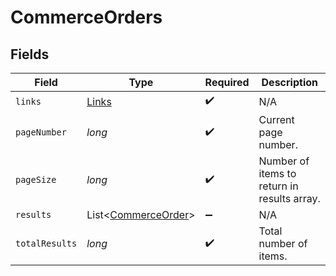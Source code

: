 # CommerceOrders


## Fields

| Field                                                       | Type                                                        | Required                                                    | Description                                                 |
| ----------------------------------------------------------- | ----------------------------------------------------------- | ----------------------------------------------------------- | ----------------------------------------------------------- |
| `links`                                                     | [Links](../../models/shared/Links.md)                       | :heavy_check_mark:                                          | N/A                                                         |
| `pageNumber`                                                | *long*                                                      | :heavy_check_mark:                                          | Current page number.                                        |
| `pageSize`                                                  | *long*                                                      | :heavy_check_mark:                                          | Number of items to return in results array.                 |
| `results`                                                   | List<[CommerceOrder](../../models/shared/CommerceOrder.md)> | :heavy_minus_sign:                                          | N/A                                                         |
| `totalResults`                                              | *long*                                                      | :heavy_check_mark:                                          | Total number of items.                                      |
